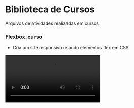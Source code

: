 # Biblioteca de Cursos
Arquivos de atividades realizadas em cursos

### Flexbox_curso

- Cria um site responsivo usando elementos flex em CSS

<video src="..\img_projetos\flex_turismo.mp4"></video>
